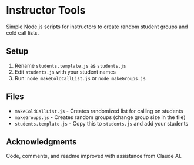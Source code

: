 # Instructor Tools

Simple Node.js scripts for instructors to create random student groups and cold call lists.

## Setup
1. Rename `students.template.js` as `students.js`
2. Edit `students.js` with your student names
3. Run: `node makeColdCallList.js` or `node makeGroups.js`

## Files
- `makeColdCallList.js` - Creates randomized list for calling on students
- `makeGroups.js` - Creates random groups (change group size in the file)
- `students.template.js` - Copy this to `students.js` and add your students

## Acknowledgments
Code, comments, and readme improved with assistance from Claude AI.
